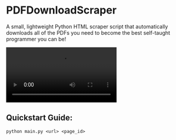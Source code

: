 # PDFDownloadScraper 

A small, lightweight Python HTML scraper script that automatically downloads all of the PDFs you need to become the best self-taught programmer you can be! 

![](https://github.com/randyttruong/PDFDownloadScraper/blob/main/videos/demo.mp4)

## Quickstart Guide: 
```
python main.py <url> <page_id>  
```

